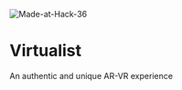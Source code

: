![Made-at-Hack-36](https://user-images.githubusercontent.com/58984405/114290927-daba0100-9aa0-11eb-8495-d8137495ea59.png)
# Virtualist
An authentic and unique AR-VR experience
